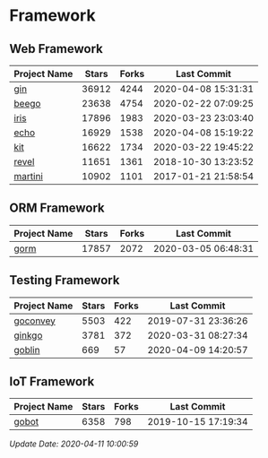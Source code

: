 # Framework

## Web Framework

| Project Name | Stars | Forks | Last Commit |
| ------------ | ----- | ----- | ----------- |
| [gin](https://github.com/gin-gonic/gin) | 36912 | 4244 | 2020-04-08 15:31:31 |
| [beego](https://github.com/astaxie/beego) | 23638 | 4754 | 2020-02-22 07:09:25 |
| [iris](https://github.com/kataras/iris) | 17896 | 1983 | 2020-03-23 23:03:40 |
| [echo](https://github.com/labstack/echo) | 16929 | 1538 | 2020-04-08 15:19:22 |
| [kit](https://github.com/go-kit/kit) | 16622 | 1734 | 2020-03-22 19:45:22 |
| [revel](https://github.com/revel/revel) | 11651 | 1361 | 2018-10-30 13:23:52 |
| [martini](https://github.com/go-martini/martini) | 10902 | 1101 | 2017-01-21 21:58:54 |

## ORM Framework

| Project Name | Stars | Forks | Last Commit |
| ------------ | ----- | ----- | ----------- |
| [gorm](https://github.com/jinzhu/gorm) | 17857 | 2072 | 2020-03-05 06:48:31 |

## Testing Framework

| Project Name | Stars | Forks | Last Commit |
| ------------ | ----- | ----- | ----------- |
| [goconvey](https://github.com/smartystreets/goconvey) | 5503 | 422 | 2019-07-31 23:36:26 |
| [ginkgo](https://github.com/onsi/ginkgo) | 3781 | 372 | 2020-03-31 08:27:34 |
| [goblin](https://github.com/franela/goblin) | 669 | 57 | 2020-04-09 14:20:57 |

## IoT Framework

| Project Name | Stars | Forks | Last Commit |
| ------------ | ----- | ----- | ----------- |
| [gobot](https://github.com/hybridgroup/gobot) | 6358 | 798 | 2019-10-15 17:19:34 |

*Update Date: 2020-04-11 10:00:59*